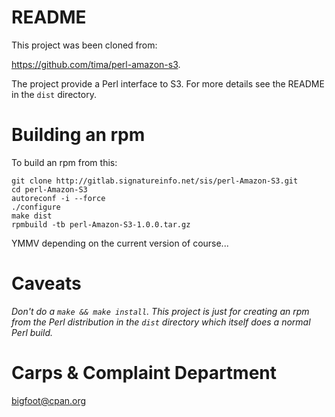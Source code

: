 # README

This project was been cloned from:

https://github.com/tima/perl-amazon-s3.

The project provide a Perl interface to S3.  For more details see the
README in the `dist` directory.

# Building an rpm

To build an rpm from this:

```
git clone http://gitlab.signatureinfo.net/sis/perl-Amazon-S3.git
cd perl-Amazon-S3
autoreconf -i --force
./configure
make dist
rpmbuild -tb perl-Amazon-S3-1.0.0.tar.gz
```

YMMV depending on the current version of course...

# Caveats

*Don't do a `make && make install`.  This project is just for creating
an rpm from the Perl distribution in the `dist` directory which
itself does a normal Perl build.*

# Carps & Complaint Department

bigfoot@cpan.org
